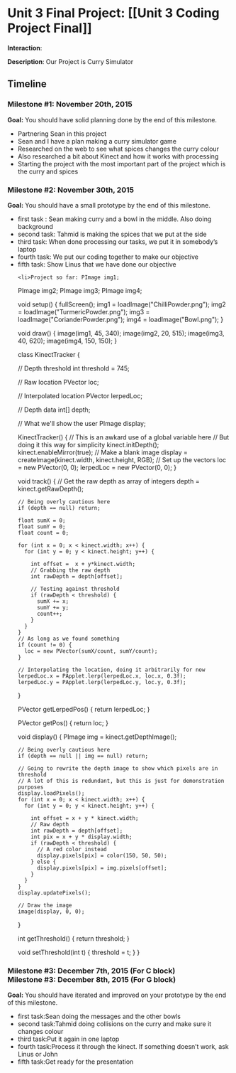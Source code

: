 <h1>Unit 3 Final Project: [[Unit 3 Coding Project Final]]</h1>

<strong>Interaction</strong>:

<strong>Description</strong>: Our Project is Curry Simulator
<h2>Timeline</h2>

<div>
  <h3>Milestone #1: November 20th, 2015 </h3>
  <strong>Goal:</strong> You should have solid planning done by the end of this milestone.
  <ul>
    <li>Partnering Sean in this project</li>
    <li>Sean and I have a plan making a curry simulator game</li>
    <li>Researched on the web to see what spices changes the curry colour</li>
    <li>Also researched a bit about Kinect and how it works with processing</li>
    <li>Starting the project with the most important part of the project which is the curry and spices
  </ul>
</div>

<p>
  <h3>Milestone #2: November 30th, 2015 </h3>
  <strong>Goal:</strong> You should have a small prototype by the end of this milestone.
  <ul>
    <li>first task : Sean making curry and a bowl in the middle. Also doing background</li>
    <li>second task: Tahmid is making the spices that we put at the side</li>
    <li>third task: When done processing our tasks, we put it in somebody’s laptop</li>
    <li>fourth task: We put our coding together to make our objective</li>
    <li>fifth task: Show Linus that we have done our objective</li>

    <li>Project so far: PImage img1;
PImage img2;
PImage img3;
PImage img4;

void setup()
{
  fullScreen();
  img1 = loadImage("ChilliPowder.png");
  img2 = loadImage("TurmericPowder.png");
  img3 = loadImage("CorianderPowder.png");
  img4 = loadImage("Bowl.png");
}

void draw()
{
  image(img1, 45, 340);
  image(img2, 20, 515);
  image(img3, 40, 620);
  image(img4, 150, 150);
}

class KinectTracker {

  // Depth threshold
  int threshold = 745;

  // Raw location
  PVector loc;

  // Interpolated location
  PVector lerpedLoc;

  // Depth data
  int[] depth;
  
  // What we'll show the user
  PImage display;
   
  KinectTracker() {
    // This is an awkard use of a global variable here
    // But doing it this way for simplicity
    kinect.initDepth();
    kinect.enableMirror(true);
    // Make a blank image
    display = createImage(kinect.width, kinect.height, RGB);
    // Set up the vectors
    loc = new PVector(0, 0);
    lerpedLoc = new PVector(0, 0);
  }

  void track() {
    // Get the raw depth as array of integers
    depth = kinect.getRawDepth();

    // Being overly cautious here
    if (depth == null) return;

    float sumX = 0;
    float sumY = 0;
    float count = 0;

    for (int x = 0; x < kinect.width; x++) {
      for (int y = 0; y < kinect.height; y++) {
        
        int offset =  x + y*kinect.width;
        // Grabbing the raw depth
        int rawDepth = depth[offset];

        // Testing against threshold
        if (rawDepth < threshold) {
          sumX += x;
          sumY += y;
          count++;
        }
      }
    }
    // As long as we found something
    if (count != 0) {
      loc = new PVector(sumX/count, sumY/count);
    }

    // Interpolating the location, doing it arbitrarily for now
    lerpedLoc.x = PApplet.lerp(lerpedLoc.x, loc.x, 0.3f);
    lerpedLoc.y = PApplet.lerp(lerpedLoc.y, loc.y, 0.3f);
  }

  PVector getLerpedPos() {
    return lerpedLoc;
  }

  PVector getPos() {
    return loc;
  }

  void display() {
    PImage img = kinect.getDepthImage();

    // Being overly cautious here
    if (depth == null || img == null) return;

    // Going to rewrite the depth image to show which pixels are in threshold
    // A lot of this is redundant, but this is just for demonstration purposes
    display.loadPixels();
    for (int x = 0; x < kinect.width; x++) {
      for (int y = 0; y < kinect.height; y++) {

        int offset = x + y * kinect.width;
        // Raw depth
        int rawDepth = depth[offset];
        int pix = x + y * display.width;
        if (rawDepth < threshold) {
          // A red color instead
          display.pixels[pix] = color(150, 50, 50);
        } else {
          display.pixels[pix] = img.pixels[offset];
        }
      }
    }
    display.updatePixels();

    // Draw the image
    image(display, 0, 0);
  }

  int getThreshold() {
    return threshold;
  }

  void setThreshold(int t) {
    threshold =  t;
  }
}
 
  </ul>
</p>

<div>
  <h3>Milestone #3: December 7th, 2015 (For C block)</br>
  Milestone #3: December 8th, 2015 (For G block) </h3>
  <strong>Goal:</strong> You should have iterated and improved on your prototype by the end of this milestone.
  <ul>
    <li>first task:Sean doing the messages and the other bowls</li>
    <li>second task:Tahmid doing collisions on the curry and make sure it changes colour</li>
    <li>third task:Put it again in one laptop</li>
    <li>fourth task:Process it through the kinect. If something doesn’t work, ask Linus or John</li>
    <li>fifth task:Get ready for the presentation</li>
  </ul>
</div>

